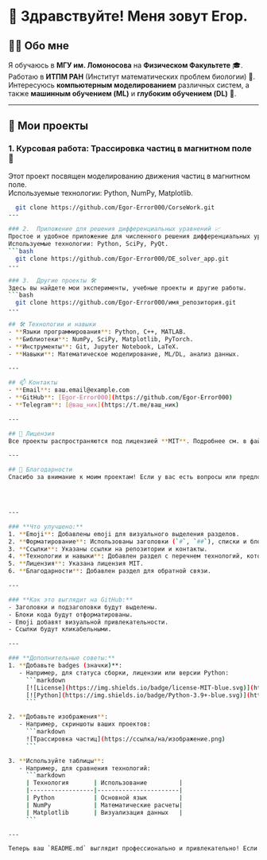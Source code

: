 # 👋 Здравствуйте! Меня зовут Егор.

## 🧑‍🎓 Обо мне
Я обучаюсь в **МГУ им. Ломоносова** на **Физическом Факультете** 🎓.  
Работаю в **ИТПМ РАН** (Институт математических проблем биологии) 🧬.  
Интересуюсь **компьютерным моделированием** различных систем, а также **машинным обучением (ML)** и **глубоким обучением (DL)** 🤖.

---

## 🚀 Мои проекты

### 1. Курсовая работа: Трассировка частиц в магнитном поле 🧲
Этот проект посвящен моделированию движения частиц в магнитном поле.  
Используемые технологии: Python, NumPy, Matplotlib.
```bash
  git clone https://github.com/Egor-Error000/CorseWork.git
---

### 2.  Приложение для решения дифференциальных уравнений 📈
Простое и удобное приложение для численного решения дифференциальных уравнений.
Используемые технологии: Python, SciPy, PyQt.
```bash
  git clone https://github.com/Egor-Error000/DE_solver_app.git
---

### 3.  Другие проекты 🛠️
Здесь вы найдете мои эксперименты, учебные проекты и другие работы.
```bash
  git clone https://github.com/Egor-Error000/имя_репозитория.git
---

## 🛠️ Технологии и навыки
- **Языки программирования**: Python, C++, MATLAB.
- **Библиотеки**: NumPy, SciPy, Matplotlib, PyTorch.
- **Инструменты**: Git, Jupyter Notebook, LaTeX.
- **Навыки**: Математическое моделирование, ML/DL, анализ данных.

---

## 📫 Контакты
- **Email**: ваш.email@example.com
- **GitHub**: [Egor-Error000](https://github.com/Egor-Error000)
- **Telegram**: [@ваш_ник](https://t.me/ваш_ник)

---

## 📜 Лицензия
Все проекты распространяются под лицензией **MIT**. Подробнее см. в файле [LICENSE](LICENSE).

---

## 🌟 Благодарности
Спасибо за внимание к моим проектам! Если у вас есть вопросы или предложения, не стесняйтесь связаться со мной. 😊




---

### **Что улучшено:**
1. **Emoji**: Добавлены emoji для визуального выделения разделов.
2. **Форматирование**: Использованы заголовки (`#`, `##`), списки и блоки кода.
3. **Ссылки**: Указаны ссылки на репозитории и контакты.
4. **Технологии и навыки**: Добавлен раздел с перечнем технологий, которые вы используете.
5. **Лицензия**: Указана лицензия MIT.
6. **Благодарности**: Добавлен раздел для обратной связи.

---

### **Как это выглядит на GitHub:**
- Заголовки и подзаголовки будут выделены.
- Блоки кода будут отформатированы.
- Emoji добавят визуальной привлекательности.
- Ссылки будут кликабельными.

---

### **Дополнительные советы:**
1. **Добавьте badges (значки)**:
   - Например, для статуса сборки, лицензии или версии Python:
     ```markdown
     [![License](https://img.shields.io/badge/license-MIT-blue.svg)](https://opensource.org/licenses/MIT)
     [![Python](https://img.shields.io/badge/Python-3.9+-blue.svg)](https://www.python.org/)
     ```

2. **Добавьте изображения**:
   - Например, скриншоты ваших проектов:
     ```markdown
     ![Трассировка частиц](https://ссылка/на/изображение.png)
     ```

3. **Используйте таблицы**:
   - Например, для сравнения технологий:
     ```markdown
     | Технология       | Использование         |
     |------------------|-----------------------|
     | Python           | Основной язык         |
     | NumPy            | Математические расчеты|
     | Matplotlib       | Визуализация данных   |
     ```

---

Теперь ваш `README.md` выглядит профессионально и привлекательно! Если у вас есть дополнительные идеи или вопросы, дайте знать! 😊
